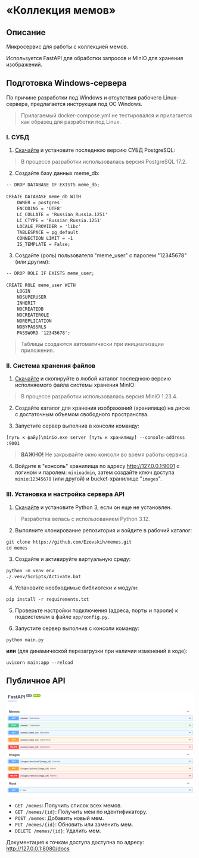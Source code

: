 # «Коллекция мемов»

## Описание
Микросервис для работы с коллекцией мемов.

Используется FastAPI для обработки запросов и MinIO для хранения изображений.

## Подготовка Windows-сервера
По причине разработки под Windows и отсутствия рабочего Linux-сервера, предлагается инструкция под ОС Windows.
> Прилагаемый docker-compose.yml не тестировался и прилагается как образец для разработки под Linux.

### I. СУБД
1. [Скачайте](https://www.enterprisedb.com/downloads/postgres-postgresql-downloads) и установите последнюю версию СУБД PostgreSQL:

> В процессе разработки использовалась версия PostgreSQL 17.2.

2. Создайте базу данных meme_db:
```pgsql
-- DROP DATABASE IF EXISTS meme_db;

CREATE DATABASE meme_db WITH
    OWNER = postgres
    ENCODING = 'UTF8'
    LC_COLLATE = 'Russian_Russia.1251'
    LC_CTYPE = 'Russian_Russia.1251'
    LOCALE_PROVIDER = 'libc'
    TABLESPACE = pg_default
    CONNECTION LIMIT = -1
    IS_TEMPLATE = False;
```
3. Создайте (роль) пользователя "meme_user" с паролем "12345678" (или другим):
```pgsql
-- DROP ROLE IF EXISTS meme_user;

CREATE ROLE meme_user WITH
    LOGIN
    NOSUPERUSER
    INHERIT
    NOCREATEDB
    NOCREATEROLE
    NOREPLICATION
    NOBYPASSRLS
    PASSWORD '12345678';
```
> Таблицы создаются автоматически при инициализации приложения.

### II. Система хранения файлов
1. [Скачайте](https://dl.min.io/server/minio/release/windows-amd64/minio.exe) и скопируйте в любой каталог последнюю версию исполняемого файла системы хранения MinIO:
> В процессе разработки использовалась версия MinIO 1.23.4.

2. Создайте каталог для хранения изображений (хранилище) на диске с достаточным объемом свободного пространства.


3. Запустите сервер выполнив в консоли команду:
```console
[путь к файу]\minio.exe server [путь к хранилищу] --console-address :9001
```
> **ВАЖНО!** Не закрывайте окно консоли во время работы сервиса.
4. Войдите в "консоль" хранилища по адресу http://127.0.0.1:9001 с логином и паролем: `minioadmin`, затем создайте ключ доступа `minio`:`12345678` (или другой) и bucket-хранилище "`images`".

### III. Установка и настройка сервера API
1. [Скачайте](https://www.python.org/downloads/) и установите Python 3, если он еще не установлен.
> Разработка велась с использованием Python 3.12.

2. Выполните клонирование репозитория и войдите в рабочий каталог:
```console
git clone https://github.com/Ezovskih/memes.git
cd memes
```
3. Создайте и активируйте виртуальную среду: 
```console
python -m venv env
./.venv/Scripts/Activate.bat
```
4. Установите необходимые библиотеки и модули:
```console
pip install -r requirements.txt
```
5. Проверьте настройки подключения (адреса, порты и пароли) к подсистемам в файле `app/config.py`.


6. Запустите сервер выполнив с консоли команду: 
```console
python main.py
```

**или** (для динамической перезагрузки при наличии изменений в коде):

```console
uvicorn main:app --reload
```

## Публичное API
![API](/api.png)
- `GET /memes`: Получить список всех мемов.
- `GET /memes/{id}`: Получить мем по идентификатору.
- `POST /memes`: Добавить новый мем.
- `PUT /memes/{id}`: Обновить или заменить мем.
- `DELETE /memes/{id}`: Удалить мем.

Документация к точкам доступа доступна по адресу:
http://127.0.0.1:8080/docs
